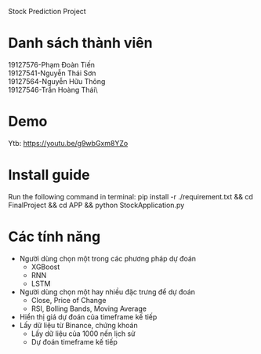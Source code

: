 Stock Prediction Project
# Danh sách thành viên
19127576-Phạm Đoàn Tiến\
19127541-Nguyễn Thái Sơn\
19127564-Nguyễn Hữu Thông\
19127546-Trần Hoàng Thái\

# Demo
  Ytb: https://youtu.be/g9wbGxm8YZo
 
# Install guide
 Run the following command in terminal:
 pip install -r ./requirement.txt && cd FinalProject && cd APP && python StockApplication.py

# Các tính năng
  * Người dùng chọn một trong các phương pháp dự đoán
      * XGBoost
      * RNN
      * LSTM
  * Người dùng chọn một hay nhiều đặc trưng để dự đoán
      * Close, Price of Change
      * RSI, Bolling Bands, Moving Average
  * Hiển thị giá dự đoán của timeframe kế tiếp
  * Lấy dữ liệu từ Binance, chứng khoán
      * Lấy dữ liệu của 1000 nến lịch sử
      * Dự đoán timeframe kế tiếp
